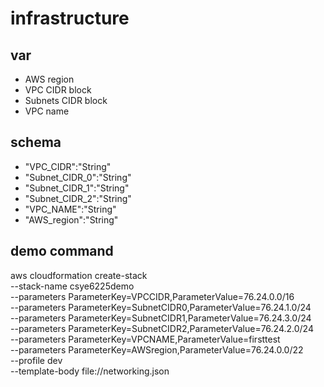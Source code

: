 # infrastructure
## var
* AWS region
* VPC CIDR block
* Subnets CIDR block
* VPC name
## schema
* "VPC_CIDR":"String"
* "Subnet_CIDR_0":"String"
* "Subnet_CIDR_1":"String"
* "Subnet_CIDR_2":"String"
* "VPC_NAME":"String"
* "AWS_region":"String"
## demo command
aws cloudformation create-stack \
  --stack-name csye6225demo \
  --parameters ParameterKey=VPCCIDR,ParameterValue=76.24.0.0/16 \
  --parameters ParameterKey=SubnetCIDR0,ParameterValue=76.24.1.0/24 \
  --parameters ParameterKey=SubnetCIDR1,ParameterValue=76.24.3.0/24 \
  --parameters ParameterKey=SubnetCIDR2,ParameterValue=76.24.2.0/24 \
  --parameters ParameterKey=VPCNAME,ParameterValue=firsttest \
  --parameters ParameterKey=AWSregion,ParameterValue=76.24.0.0/22 \
  --profile dev \
  --template-body file://networking.json